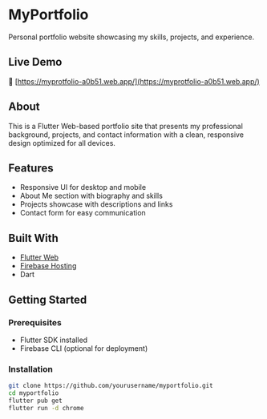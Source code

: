 # MyPortfolio

Personal portfolio website showcasing my skills, projects, and experience.

## Live Demo

🔗 [https://myprotfolio-a0b51.web.app/](https://myprotfolio-a0b51.web.app/)

## About

This is a Flutter Web-based portfolio site that presents my professional background, projects, and contact information with a clean, responsive design optimized for all devices.

## Features

- Responsive UI for desktop and mobile
- About Me section with biography and skills
- Projects showcase with descriptions and links
- Contact form for easy communication

## Built With

- [Flutter Web](https://flutter.dev/web)
- [Firebase Hosting](https://firebase.google.com/products/hosting)
- Dart

## Getting Started

### Prerequisites

- Flutter SDK installed
- Firebase CLI (optional for deployment)

### Installation

```bash
git clone https://github.com/yourusername/myportfolio.git
cd myportfolio
flutter pub get
flutter run -d chrome
